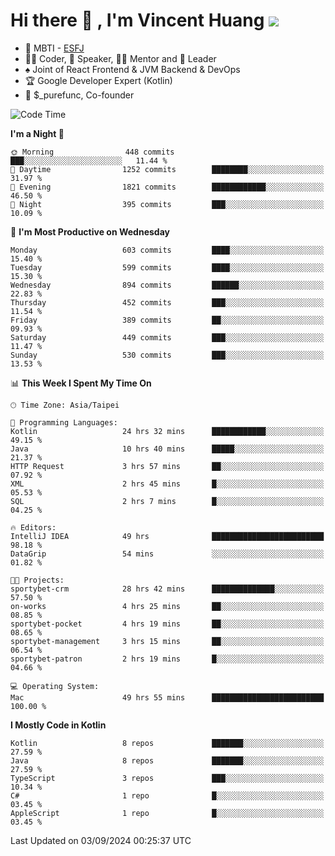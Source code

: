 # Hi there 👋 , I'm Vincent Huang ![](https://komarev.com/ghpvc/?username=Jian-Min-Huang)
- 👀 MBTI - [ESFJ](https://www.16personalities.com/esfj-personality)
- 👨‍💻 Coder, 🎤 Speaker, 👨‍🏫 Mentor and 🚀 Leader
- ♠️ Joint of React Frontend & JVM Backend & DevOps
- 🏆 Google Developer Expert (Kotlin)
- 💼 $_purefunc, Co-founder

<!--START_SECTION:waka-->
![Code Time](http://img.shields.io/badge/Code%20Time-4%2C373%20hrs%207%20mins-blue)

**I'm a Night 🦉** 

```text
🌞 Morning                448 commits         ███░░░░░░░░░░░░░░░░░░░░░░   11.44 % 
🌆 Daytime                1252 commits        ████████░░░░░░░░░░░░░░░░░   31.97 % 
🌃 Evening                1821 commits        ████████████░░░░░░░░░░░░░   46.50 % 
🌙 Night                  395 commits         ███░░░░░░░░░░░░░░░░░░░░░░   10.09 % 
```
📅 **I'm Most Productive on Wednesday** 

```text
Monday                   603 commits         ████░░░░░░░░░░░░░░░░░░░░░   15.40 % 
Tuesday                  599 commits         ████░░░░░░░░░░░░░░░░░░░░░   15.30 % 
Wednesday                894 commits         ██████░░░░░░░░░░░░░░░░░░░   22.83 % 
Thursday                 452 commits         ███░░░░░░░░░░░░░░░░░░░░░░   11.54 % 
Friday                   389 commits         ██░░░░░░░░░░░░░░░░░░░░░░░   09.93 % 
Saturday                 449 commits         ███░░░░░░░░░░░░░░░░░░░░░░   11.47 % 
Sunday                   530 commits         ███░░░░░░░░░░░░░░░░░░░░░░   13.53 % 
```


📊 **This Week I Spent My Time On** 

```text
🕑︎ Time Zone: Asia/Taipei

💬 Programming Languages: 
Kotlin                   24 hrs 32 mins      ████████████░░░░░░░░░░░░░   49.15 % 
Java                     10 hrs 40 mins      █████░░░░░░░░░░░░░░░░░░░░   21.37 % 
HTTP Request             3 hrs 57 mins       ██░░░░░░░░░░░░░░░░░░░░░░░   07.92 % 
XML                      2 hrs 45 mins       █░░░░░░░░░░░░░░░░░░░░░░░░   05.53 % 
SQL                      2 hrs 7 mins        █░░░░░░░░░░░░░░░░░░░░░░░░   04.25 % 

🔥 Editors: 
IntelliJ IDEA            49 hrs              █████████████████████████   98.18 % 
DataGrip                 54 mins             ░░░░░░░░░░░░░░░░░░░░░░░░░   01.82 % 

🐱‍💻 Projects: 
sportybet-crm            28 hrs 42 mins      ██████████████░░░░░░░░░░░   57.50 % 
on-works                 4 hrs 25 mins       ██░░░░░░░░░░░░░░░░░░░░░░░   08.85 % 
sportybet-pocket         4 hrs 19 mins       ██░░░░░░░░░░░░░░░░░░░░░░░   08.65 % 
sportybet-management     3 hrs 15 mins       ██░░░░░░░░░░░░░░░░░░░░░░░   06.54 % 
sportybet-patron         2 hrs 19 mins       █░░░░░░░░░░░░░░░░░░░░░░░░   04.66 % 

💻 Operating System: 
Mac                      49 hrs 55 mins      █████████████████████████   100.00 % 
```

**I Mostly Code in Kotlin** 

```text
Kotlin                   8 repos             ███████░░░░░░░░░░░░░░░░░░   27.59 % 
Java                     8 repos             ███████░░░░░░░░░░░░░░░░░░   27.59 % 
TypeScript               3 repos             ███░░░░░░░░░░░░░░░░░░░░░░   10.34 % 
C#                       1 repo              █░░░░░░░░░░░░░░░░░░░░░░░░   03.45 % 
AppleScript              1 repo              █░░░░░░░░░░░░░░░░░░░░░░░░   03.45 % 
```




 Last Updated on 03/09/2024 00:25:37 UTC
<!--END_SECTION:waka-->
